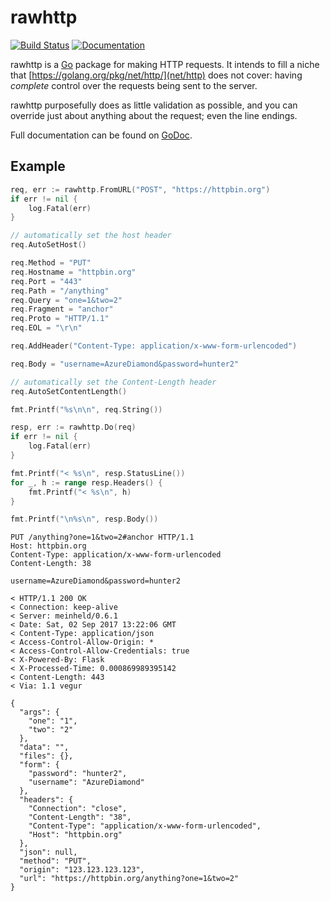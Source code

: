 # rawhttp

[![Build Status](https://img.shields.io/travis/tomnomnom/rawhttp/master.svg?style=flat)](https://travis-ci.org/tomnomnom/rawhttp)
[![Documentation](https://img.shields.io/badge/godoc-reference-brightgreen.svg?style=flat)](https://godoc.org/github.com/tomnomnom/rawhttp)

rawhttp is a [Go](https://golang.org/) package for making HTTP requests.
It intends to fill a niche that [https://golang.org/pkg/net/http/](net/http) does not cover:
having *complete* control over the requests being sent to the server.

rawhttp purposefully does as little validation as possible, and you can override just about
anything about the request; even the line endings.

Full documentation can be found on [GoDoc](https://godoc.org/github.com/tomnomnom/rawhttp).

## Example

```go
req, err := rawhttp.FromURL("POST", "https://httpbin.org")
if err != nil {
	log.Fatal(err)
}

// automatically set the host header
req.AutoSetHost()

req.Method = "PUT"
req.Hostname = "httpbin.org"
req.Port = "443"
req.Path = "/anything"
req.Query = "one=1&two=2"
req.Fragment = "anchor"
req.Proto = "HTTP/1.1"
req.EOL = "\r\n"

req.AddHeader("Content-Type: application/x-www-form-urlencoded")

req.Body = "username=AzureDiamond&password=hunter2"

// automatically set the Content-Length header
req.AutoSetContentLength()

fmt.Printf("%s\n\n", req.String())

resp, err := rawhttp.Do(req)
if err != nil {
	log.Fatal(err)
}

fmt.Printf("< %s\n", resp.StatusLine())
for _, h := range resp.Headers() {
	fmt.Printf("< %s\n", h)
}

fmt.Printf("\n%s\n", resp.Body())
```

```
PUT /anything?one=1&two=2#anchor HTTP/1.1
Host: httpbin.org
Content-Type: application/x-www-form-urlencoded
Content-Length: 38

username=AzureDiamond&password=hunter2

< HTTP/1.1 200 OK
< Connection: keep-alive
< Server: meinheld/0.6.1
< Date: Sat, 02 Sep 2017 13:22:06 GMT
< Content-Type: application/json
< Access-Control-Allow-Origin: *
< Access-Control-Allow-Credentials: true
< X-Powered-By: Flask
< X-Processed-Time: 0.000869989395142
< Content-Length: 443
< Via: 1.1 vegur

{
  "args": {
    "one": "1",
    "two": "2"
  },
  "data": "",
  "files": {},
  "form": {
    "password": "hunter2",
    "username": "AzureDiamond"
  },
  "headers": {
    "Connection": "close",
    "Content-Length": "38",
    "Content-Type": "application/x-www-form-urlencoded",
    "Host": "httpbin.org"
  },
  "json": null,
  "method": "PUT",
  "origin": "123.123.123.123",
  "url": "https://httpbin.org/anything?one=1&two=2"
}
```

